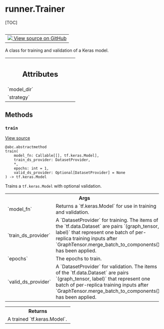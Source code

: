 <!-- lint-g3mark -->

# runner.Trainer

[TOC]

<!-- Insert buttons and diff -->

<table class="tfo-notebook-buttons tfo-api nocontent" align="left">
<td>
  <a target="_blank" href="https://github.com/tensorflow/gnn/tree/master/tensorflow_gnn/runner/interfaces.py#L225-L263">
    <img src="https://www.tensorflow.org/images/GitHub-Mark-32px.png" />
    View source on GitHub
  </a>
</td>
</table>

A class for training and validation of a Keras model.

<!-- Placeholder for "Used in" -->

<!-- Tabular view -->

 <table class="responsive fixed orange">
<colgroup><col width="214px"><col></colgroup>
<tr><th colspan="2"><h2 class="add-link">Attributes</h2></th></tr>

<tr>
<td>
`model_dir`<a id="model_dir"></a>
</td>
<td>

</td>
</tr><tr>
<td>
`strategy`<a id="strategy"></a>
</td>
<td>

</td>
</tr>
</table>

## Methods

<h3 id="train"><code>train</code></h3>

<a target="_blank" class="external" href="https://github.com/tensorflow/gnn/tree/master/tensorflow_gnn/runner/interfaces.py#L238-L263">View
source</a>

<pre class="devsite-click-to-copy prettyprint lang-py tfo-signature-link">
<code>@abc.abstractmethod</code>
<code>train(
    model_fn: Callable[[], tf.keras.Model],
    train_ds_provider: DatasetProvider,
    *,
    epochs: int = 1,
    valid_ds_provider: Optional[DatasetProvider] = None
) -> tf.keras.Model
</code></pre>

Trains a `tf.keras.Model` with optional validation.

<!-- Tabular view -->

 <table class="responsive fixed orange">
<colgroup><col width="214px"><col></colgroup>
<tr><th colspan="2">Args</th></tr>

<tr>
<td>
`model_fn`
</td>
<td>
Returns a `tf.keras.Model` for use in training and validation.
</td>
</tr><tr>
<td>
`train_ds_provider`
</td>
<td>
A `DatasetProvider` for training. The items of the
`tf.data.Dataset` are pairs `(graph_tensor, label)` that represent one
batch of per-replica training inputs after
`GraphTensor.merge_batch_to_components()` has been applied.
</td>
</tr><tr>
<td>
`epochs`
</td>
<td>
The epochs to train.
</td>
</tr><tr>
<td>
`valid_ds_provider`
</td>
<td>
A `DatasetProvider` for validation. The items of the
`tf.data.Dataset` are pairs `(graph_tensor, label)` that represent one
batch of per-replica training inputs after
`GraphTensor.merge_batch_to_components()` has been applied.
</td>
</tr>
</table>

<!-- Tabular view -->

 <table class="responsive fixed orange">
<colgroup><col width="214px"><col></colgroup>
<tr><th colspan="2">Returns</th></tr>
<tr class="alt">
<td colspan="2">
A trained `tf.keras.Model`.
</td>
</tr>

</table>
